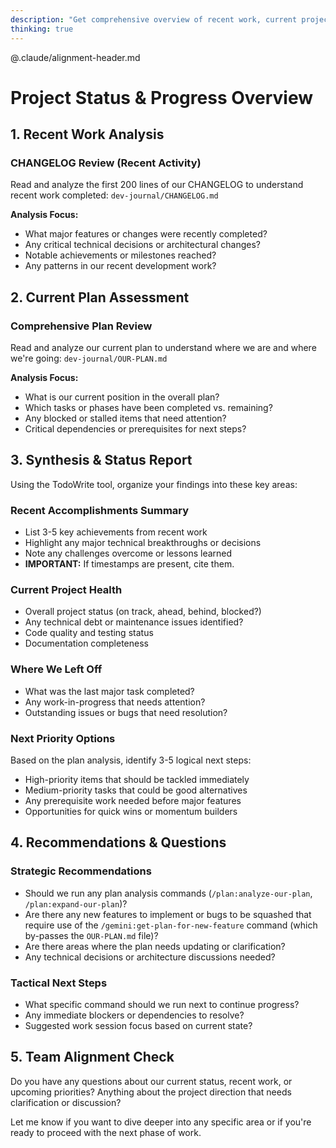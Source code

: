 ```yaml
---
description: "Get comprehensive overview of recent work, current project status, and next priorities"
thinking: true
---
```


@.claude/alignment-header.md

# Project Status & Progress Overview

## **1. Recent Work Analysis**

### **CHANGELOG Review (Recent Activity)**

Read and analyze the first 200 lines of our CHANGELOG to understand recent work completed: `dev-journal/CHANGELOG.md`

**Analysis Focus:**

- What major features or changes were recently completed?
- Any critical technical decisions or architectural changes?
- Notable achievements or milestones reached?
- Any patterns in our recent development work?

## **2. Current Plan Assessment**

### **Comprehensive Plan Review**

Read and analyze our current plan to understand where we are and where we're going: `dev-journal/OUR-PLAN.md`

**Analysis Focus:**

- What is our current position in the overall plan?
- Which tasks or phases have been completed vs. remaining?
- Any blocked or stalled items that need attention?
- Critical dependencies or prerequisites for next steps?

## **3. Synthesis & Status Report**

Using the TodoWrite tool, organize your findings into these key areas:

### **Recent Accomplishments Summary**

- List 3-5 key achievements from recent work
- Highlight any major technical breakthroughs or decisions
- Note any challenges overcome or lessons learned
- **IMPORTANT:** If timestamps are present, cite them.

### **Current Project Health**

- Overall project status (on track, ahead, behind, blocked?)
- Any technical debt or maintenance issues identified?
- Code quality and testing status
- Documentation completeness

### **Where We Left Off**

- What was the last major task completed?
- Any work-in-progress that needs attention?
- Outstanding issues or bugs that need resolution?

### **Next Priority Options**

Based on the plan analysis, identify 3-5 logical next steps:

- High-priority items that should be tackled immediately
- Medium-priority tasks that could be good alternatives
- Any prerequisite work needed before major features
- Opportunities for quick wins or momentum builders

## **4. Recommendations & Questions**

### **Strategic Recommendations**

- Should we run any plan analysis commands (`/plan:analyze-our-plan`, `/plan:expand-our-plan`)?
- Are there any new features to implement or bugs to be squashed that require use of the `/gemini:get-plan-for-new-feature` command (which by-passes the `OUR-PLAN.md` file)?
- Are there areas where the plan needs updating or clarification?
- Any technical decisions or architecture discussions needed?

### **Tactical Next Steps**

- What specific command should we run next to continue progress?
- Any immediate blockers or dependencies to resolve?
- Suggested work session focus based on current state?

## **5. Team Alignment Check**

Do you have any questions about our current status, recent work, or upcoming priorities? Anything about the project direction that needs clarification or discussion?

Let me know if you want to dive deeper into any specific area or if you're ready to proceed with the next phase of work.
